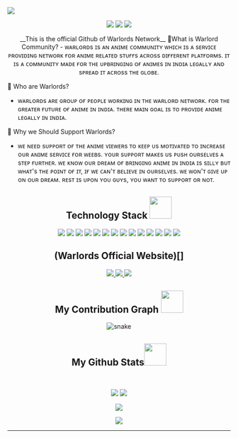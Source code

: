 <p align="center">
 
</p align="center">
<img src="https://github.com/warlordsnet/warlordsnet/blob/main/images/newbg(1).png" />

<p align="center">
 
 <img src="https://badges.pufler.dev/visits/warlordsnet/warlordsnet"/> 
 <!-- <img src="https://badges.pufler.dev/years/warlordsnet"/> -->
 <img src="https://badges.pufler.dev/repos/warlordsnet"/>
 <img src="https://badges.pufler.dev/commits/monthly/warlordsnet" />

</p>

<p align="center">
  __This is the official Github of Warlords Network__ 
  🔰What is Warlord Community?     
   - ᴡᴀʀʟᴏʀᴅs ɪs ᴀɴ ᴀɴɪᴍᴇ ᴄᴏᴍᴍᴜɴɪᴛʏ ᴡʜɪᴄʜ ɪs ᴀ sᴇʀᴠɪᴄᴇ ᴘʀᴏᴠɪᴅɪɴɢ ɴᴇᴛᴡᴏʀᴋ ғᴏʀ ᴀɴɪᴍᴇ ʀᴇʟᴀᴛᴇᴅ sᴛᴜғғs ᴀᴄʀᴏss ᴅɪғғᴇʀᴇɴᴛ ᴘʟᴀᴛғᴏʀᴍs. ɪᴛ ɪs ᴀ ᴄᴏᴍᴍᴜɴɪᴛʏ ᴍᴀᴅᴇ ғᴏʀ ᴛʜᴇ ᴜᴘʙʀɪɴɢɪɴɢ ᴏғ ᴀɴɪᴍᴇs ɪɴ ɪɴᴅɪᴀ ʟᴇɢᴀʟʟʏ ᴀɴᴅ sᴘʀᴇᴀᴅ ɪᴛ ᴀᴄʀᴏss ᴛʜᴇ ɢʟᴏʙᴇ.


🔰 Who are Warlords? 
 - ᴡᴀʀʟᴏʀᴅs ᴀʀᴇ ɢʀᴏᴜᴘ ᴏғ ᴘᴇᴏᴘʟᴇ ᴡᴏʀᴋɪɴɢ ɪɴ ᴛʜᴇ ᴡᴀʀʟᴏʀᴅ ɴᴇᴛᴡᴏʀᴋ. ғᴏʀ ᴛʜᴇ ɢʀᴇᴀᴛᴇʀ ғᴜᴛᴜʀᴇ ᴏғ ᴀɴɪᴍᴇ ɪɴ ɪɴᴅɪᴀ. ᴛʜᴇʀᴇ ᴍᴀɪɴ ɢᴏᴀʟ ɪs ᴛᴏ ᴘʀᴏᴠɪᴅᴇ ᴀɴɪᴍᴇ ʟᴇɢᴀʟʟʏ ɪɴ ɪɴᴅɪᴀ.


🔰 Why we Should Support Warlords?
 - ᴡᴇ ɴᴇᴇᴅ sᴜᴘᴘᴏʀᴛ ᴏғ ᴛʜᴇ ᴀɴɪᴍᴇ ᴠɪᴇᴡᴇʀs ᴛᴏ ᴋᴇᴇᴘ ᴜs ᴍᴏᴛɪᴠᴀᴛᴇᴅ ᴛᴏ ɪɴᴄʀᴇᴀsᴇ ᴏᴜʀ ᴀɴɪᴍᴇ sᴇʀᴠɪᴄᴇ ғᴏʀ ᴡᴇᴇʙs.  ʏᴏᴜʀ sᴜᴘᴘᴏʀᴛ ᴍᴀᴋᴇs ᴜs ᴘᴜsʜ ᴏᴜʀsᴇʟᴠᴇs ᴀ sᴛᴇᴘ ғᴜʀᴛʜᴇʀ. ᴡᴇ ᴋɴᴏᴡ ᴏᴜʀ ᴅʀᴇᴀᴍ ᴏғ ʙʀɪɴɢɪɴɢ ᴀɴɪᴍᴇ ɪɴ ɪɴᴅɪᴀ ɪs sɪʟʟʏ ʙᴜᴛ ᴡʜᴀᴛ's ᴛʜᴇ ᴘᴏɪɴᴛ ᴏғ ɪᴛ, ɪғ ᴡᴇ ᴄᴀɴ'ᴛ ʙᴇʟɪᴇᴠᴇ ɪɴ ᴏᴜʀsᴇʟᴠᴇs. ᴡᴇ ᴡᴏɴ'ᴛ ɢɪᴠᴇ ᴜᴘ ᴏɴ ᴏᴜʀ ᴅʀᴇᴀᴍ. ʀᴇsᴛ ɪs ᴜᴘᴏɴ ʏᴏᴜ ɢᴜʏs, ʏᴏᴜ ᴡᴀɴᴛ ᴛᴏ sᴜᴘᴘᴏʀᴛ ᴏʀ ɴᴏᴛ.
</p>  

<h2 align="center">Technology Stack <img src="https://github.com/warlordsnet/warlordsnet/blob/main/images/laptop.gif" width="50"></h2>

<p align="center">
 <img src="https://img.shields.io/badge/C-00599C?style=flat-square&logo=c&logoColor=white"/>
<img src="https://img.shields.io/badge/-java-E34A86?style=flat-square&logo=java"/>
<img src="https://img.shields.io/badge/-C++-00599C?style=flat-square&logo=c"/>
<img src="https://img.shields.io/badge/-HTML5-E34F26?style=flat-square&logo=html5&logoColor=white"/>
<img src="https://img.shields.io/badge/-CSS3-1572B6?style=flat-square&logo=css3"/>
<img src="https://img.shields.io/badge/-Bootstrap-563D7C?style=flat-square&logo=bootstrap"/>
<img src="https://img.shields.io/badge/-Heroku-430098?style=flat-square&logo=heroku"/>
<img src="https://img.shields.io/badge/-JavaScript-black?style=flat-square&logo=javascript"/>
<img src="https://img.shields.io/badge/-Nodejs-black?style=flat-square&logo=Node.js"/>
<img src="https://img.shields.io/badge/-React-black?style=flat-square&logo=react"/>
<img src="https://img.shields.io/badge/-MongoDB-black?style=flat-square&logo=mongodb"/>
<img src="https://img.shields.io/badge/-MySQL-black?style=flat-square&logo=mysql"/>
<img src="https://img.shields.io/badge/-Git-black?style=flat-square&logo=git"/>
<img src="https://img.shields.io/badge/-GitHub-black?style=flat-square&logo=github"/>
</p>

<h2 align="center">(Warlords Official Website)[]</h2>

<p align="center">
  
<!-- <img src="https://img.shields.io/badge/-warlordsnet-purple?style=flat-square&logo=instagram&logoColor=white&link=https://www.instagram.com/pinkdogg307/"/> -->
<a href="mailto: ritikpr307@gmail.com">
 <img src="https://img.shields.io/badge/-warlordsnet-c14438?style=flat-square&logo=Gmail&logoColor=white&link=mailto:animemandir40@gmail.com"/>
</a>
<a href="https://www.linkedin.com/in/ritik-rawal-698a18142/">
 <img src="https://img.shields.io/badge/-warlordsnet-blue?style=flat-square&logo=Linkedin&logoColor=white&link=https://www.linkedin.com/in/ritik-rawal-698a18142/"/>
</a>
 <a href="https://twitter.com/ritikhere307">
 <img src="https://img.shields.io/badge/-warlordsnet-blue?style=flat-square&logo=twitter&logoColor=white&link=https://twitter.com/ritikhere307"/>
</a>
</p>


<h2 align="center">
  My Contribution Graph <img src="https://media.giphy.com/media/xUA7aZeLE2e0P7Znz2/giphy.gif" width="50">
</h2>
<p align="center">
  <img src="https://github.com/warlordsnet/warlordsnet/raw/output/github-contribution-grid-snake.svg" alt="snake"></center>
</p>

<h2 align="center">
  My Github Stats<img src="https://media.giphy.com/media/VgCDAzcKvsR6OM0uWg/giphy.gif" width="50">
</h2>
 
<br>

<p align = "center">
  <img  src = "https://github-readme-stats.vercel.app/api?username=warlordsnet&show_icons=true&theme=radical&line_height=27">
  <img src = "https://github-readme-stats.vercel.app/api/top-langs/?username=warlordsnet&hide=html,css,java,shaderlab,kotlin,hlsl&theme=radical">
</p>

<p align = "center">
 <img  src="https://github-readme-streak-stats.herokuapp.com/?user=warlordsnet&show_icons=true&locale=en&layout=compact&theme=radical&line_height=0" />
</p> 

<p align = "center">
 <img src="https://activity-graph.herokuapp.com/graph?username=warlordsnet&theme=redical">
</p> 
<hr>

<!---
warlordsnet/warlordsnet is a ✨ special ✨ repository because its `README.md` (this file) appears on your GitHub profile.
You can click the Preview link to take a look at your changes.
--->
